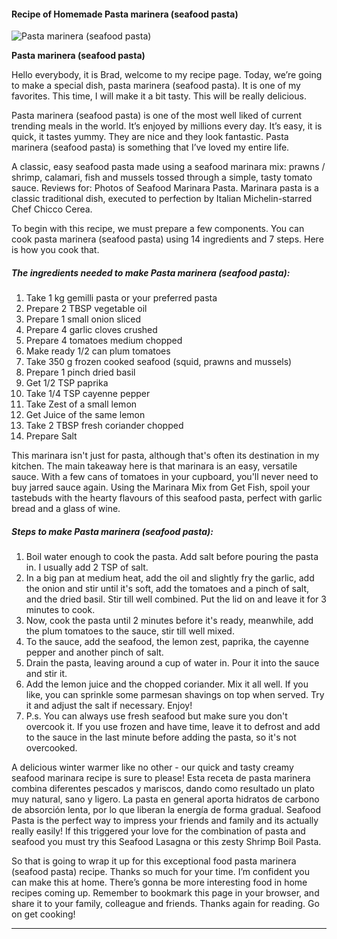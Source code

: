             

#### Recipe of Homemade Pasta marinera (seafood pasta)

![Pasta marinera (seafood pasta)](https://img-global.cpcdn.com/recipes/70ccb181d4606833/751x532cq70/pasta-marinera-seafood-pasta-recipe-main-photo.jpg)

**Pasta marinera (seafood pasta)**

Hello everybody, it is Brad, welcome to my recipe page. Today, we’re going to make a special dish, pasta marinera (seafood pasta). It is one of my favorites. This time, I will make it a bit tasty. This will be really delicious.

Pasta marinera (seafood pasta) is one of the most well liked of current trending meals in the world. It’s enjoyed by millions every day. It’s easy, it is quick, it tastes yummy. They are nice and they look fantastic. Pasta marinera (seafood pasta) is something that I’ve loved my entire life.

A classic, easy seafood pasta made using a seafood marinara mix: prawns / shrimp, calamari, fish and mussels tossed through a simple, tasty tomato sauce. Reviews for: Photos of Seafood Marinara Pasta. Marinara pasta is a classic traditional dish, executed to perfection by Italian Michelin-starred Chef Chicco Cerea.

To begin with this recipe, we must prepare a few components. You can cook pasta marinera (seafood pasta) using 14 ingredients and 7 steps. Here is how you cook that.

##### The ingredients needed to make Pasta marinera (seafood pasta):

1.  Take 1 kg gemilli pasta or your preferred pasta
2.  Prepare 2 TBSP vegetable oil
3.  Prepare 1 small onion sliced
4.  Prepare 4 garlic cloves crushed
5.  Prepare 4 tomatoes medium chopped
6.  Make ready 1/2 can plum tomatoes
7.  Take 350 g frozen cooked seafood (squid, prawns and mussels)
8.  Prepare 1 pinch dried basil
9.  Get 1/2 TSP paprika
10.  Take 1/4 TSP cayenne pepper
11.  Take Zest of a small lemon
12.  Get Juice of the same lemon
13.  Take 2 TBSP fresh coriander chopped
14.  Prepare Salt

This marinara isn't just for pasta, although that's often its destination in my kitchen. The main takeaway here is that marinara is an easy, versatile sauce. With a few cans of tomatoes in your cupboard, you'll never need to buy jarred sauce again. Using the Marinara Mix from Get Fish, spoil your tastebuds with the hearty flavours of this seafood pasta, perfect with garlic bread and a glass of wine.

##### Steps to make Pasta marinera (seafood pasta):

1.  Boil water enough to cook the pasta. Add salt before pouring the pasta in. I usually add 2 TSP of salt.
2.  In a big pan at medium heat, add the oil and slightly fry the garlic, add the onion and stir until it's soft, add the tomatoes and a pinch of salt, and the dried basil. Stir till well combined. Put the lid on and leave it for 3 minutes to cook.
3.  Now, cook the pasta until 2 minutes before it's ready, meanwhile, add the plum tomatoes to the sauce, stir till well mixed.
4.  To the sauce, add the seafood, the lemon zest, paprika, the cayenne pepper and another pinch of salt.
5.  Drain the pasta, leaving around a cup of water in. Pour it into the sauce and stir it.
6.  Add the lemon juice and the chopped coriander. Mix it all well. If you like, you can sprinkle some parmesan shavings on top when served. Try it and adjust the salt if necessary. Enjoy!
7.  P.s. You can always use fresh seafood but make sure you don't overcook it. If you use frozen and have time, leave it to defrost and add to the sauce in the last minute before adding the pasta, so it's not overcooked.

A delicious winter warmer like no other - our quick and tasty creamy seafood marinara recipe is sure to please! Esta receta de pasta marinera combina diferentes pescados y mariscos, dando como resultado un plato muy natural, sano y ligero. La pasta en general aporta hidratos de carbono de absorción lenta, por lo que liberan la energía de forma gradual. Seafood Pasta is the perfect way to impress your friends and family and its actually really easily! If this triggered your love for the combination of pasta and seafood you must try this Seafood Lasagna or this zesty Shrimp Boil Pasta.

So that is going to wrap it up for this exceptional food pasta marinera (seafood pasta) recipe. Thanks so much for your time. I’m confident you can make this at home. There’s gonna be more interesting food in home recipes coming up. Remember to bookmark this page in your browser, and share it to your family, colleague and friends. Thanks again for reading. Go on get cooking!

* * *